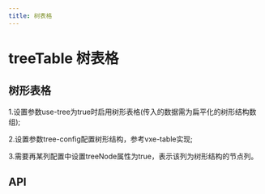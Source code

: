 ```yaml
---
title: 树表格
---
```


# treeTable 树表格

## 树形表格

1.设置参数use-tree为true时启用树形表格(传入的数据需为扁平化的树形结构数组);

2.设置参数tree-config配置树形结构，参考vxe-table实现;

3.需要再某列配置中设置treeNode属性为true，表示该列为树形结构的节点列。

<preview path="./useTableFilter.vue" />

## API

<API src="../table.json" lang="zh"></API>